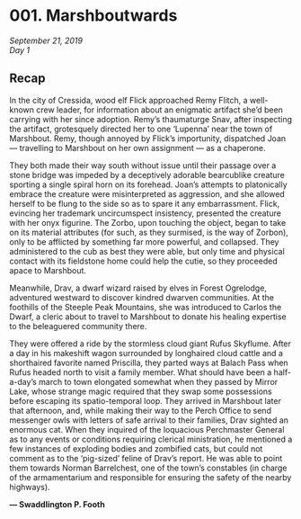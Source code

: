 # 001. Marshboutwards

_September 21, 2019_  
_Day 1_

## Recap

In the city of Cressida, wood elf Flick approached Remy Flitch, a well-known crew leader, for information about an enigmatic artifact she’d been carrying with her since adoption. Remy’s thaumaturge Snav, after inspecting the artifact, grotesquely directed her to one ‘Lupenna’ near the town of Marshbout. Remy, though annoyed by Flick’s importunity, dispatched Joan — travelling to Marshbout on her own assignment — as a chaperone.

They both made their way south without issue until their passage over a stone bridge was impeded by a deceptively adorable bearcublike creature sporting a single spiral horn on its forehead. Joan’s attempts to platonically embrace the creature were misinterpreted as aggression, and she allowed herself to be flung to the side so as to spare it any embarrassment. Flick, evincing her trademark uncircumspect insistency, presented the creature with her onyx figurine. The Zorbo, upon touching the object, began to take on its material attributes (for such, as they surmised, is the way of Zorbon), only to be afflicted by something far more powerful, and collapsed. They administered to the cub as best they were able, but only time and physical contact with its fieldstone home could help the cutie, so they proceeded apace to Marshbout.

Meanwhile, Drav, a dwarf wizard raised by elves in Forest Ogrelodge, adventured westward to discover kindred dwarven communities. At the foothills of the Steeple Peak Mountains, she was introduced to Carlos the Dwarf, a cleric about to travel to Marshbout to donate his healing expertise to the beleaguered community there.

They were offered a ride by the stormless cloud giant Rufus Skyflume. After a day in his makeshift wagon surrounded by longhaired cloud cattle and a shorthaired favorite named Priscilla, they parted ways at Balach Pass when Rufus headed north to visit a family member. What should have been a half-a-day’s march to town elongated somewhat when they passed by Mirror Lake, whose strange magic required that they swap some possessions before escaping its spatio-temporal loop. They arrived in Marshbout later that afternoon, and, while making their way to the Perch Office to send messenger owls with letters of safe arrival to their families, Drav sighted an enormous cat. When they inquired of the loquacious Perchmaster General as to any events or conditions requiring clerical ministration, he mentioned a few instances of exploding bodies and zombified cats, but could not comment as to the ‘pig-sized’ feline of Drav’s report. He was able to point them towards Norman Barrelchest, one of the town’s constables (in charge of the armamentarium and responsible for ensuring the safety of the nearby highways).

**— Swaddlington P. Footh**

